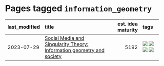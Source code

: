 # Pages tagged `information_geometry`

|last_modified|title|est. idea maturity|tags
|:---|:---|---:|:---|
|2023-07-29|[Social Media and Singularity Theory: Information geometry and society](../social_singularities.md)|5192|[![](https://img.shields.io/badge/tag-alignment-b7fb0)](../tags/alignment.md) [![](https://img.shields.io/badge/tag-information_geometry-e33481)](../tags/information_geometry.md) [![](https://img.shields.io/badge/tag-philosophy-e6ab9)](../tags/philosophy.md) [![](https://img.shields.io/badge/tag-publication-4db4d2)](../tags/publication.md)|